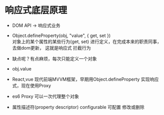 # 响应式底层原理

- DOM API  -> 响应式业务
- Object.defineProperty(obj, "value", {
    get,
    set
})  
    对象上的某个属性的某些行为(get, set) 进行定义，在完成本来的职责同事，去做dom更新，
    这就是响应式
    拦截行为
- 缺点呢？有点麻烦，每次只能定义一个对象
- obj.value
- React,vue 现代前端MVVM框架，早期用Object.defineProperty
    实现响应式，现在使用Proxy
- es6 Proxy  可以一次代理整个对象

- 属性描述符(property descriptor)
    configurable  可配置 修改或删除